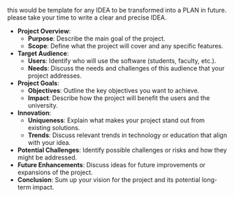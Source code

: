 this would be template for any IDEA to be transformed into a PLAN in future.
please take your time to write a clear and precise IDEA.

- **Project Overview**:
    - **Purpose**: Describe the main goal of the project.
    - **Scope**: Define what the project will cover and any specific features.
- **Target Audience**:
    - **Users**: Identify who will use the software (students, faculty, etc.).
    - **Needs**: Discuss the needs and challenges of this audience that your project addresses.
- **Project Goals**:
    - **Objectives**: Outline the key objectives you want to achieve.
    - **Impact**: Describe how the project will benefit the users and the university.
- **Innovation**:
    - **Uniqueness**: Explain what makes your project stand out from existing solutions.
    - **Trends**: Discuss relevant trends in technology or education that align with your idea.
- **Potential Challenges**:
	 Identify possible challenges or risks and how they might be addressed.
- **Future Enhancements**:
	 Discuss ideas for future improvements or expansions of the project.
- **Conclusion**:
     Sum up your vision for the project and its potential long-term impact.





